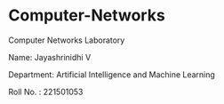 # Computer-Networks

Computer Networks Laboratory 


Name: Jayashrinidhi V


Department: Artificial Intelligence and Machine Learning


Roll No. : 221501053
